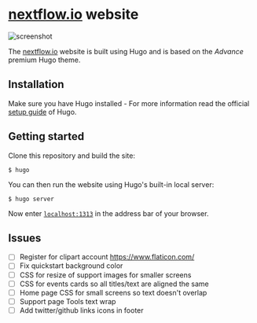 # [nextflow.io](https://nextflow.io) website

![screenshot](website_screenshot.png)

The [nextflow.io](https://nextflow.io) website is built using Hugo and is based on the _Advance_ premium Hugo theme.

## Installation

Make sure you have Hugo installed - For more information read the official [setup guide](//gohugo.io/overview/installing/) of Hugo.

## Getting started

Clone this repository and build the site:

```
$ hugo
```

You can then run the website using Hugo's built-in local server:

```
$ hugo server
```

Now enter [`localhost:1313`](http://localhost:1313) in the address bar of your browser.

## Issues
- [ ] Register for clipart account https://www.flaticon.com/
- [ ] Fix quickstart background color
- [ ] CSS for resize of support images for smaller screens
- [ ] CSS for events cards so all titles/text are aligned the same
- [ ] Home page CSS for small screens so text doesn't overlap
- [ ] Support page Tools text wrap
- [ ] Add twitter/github links icons in footer